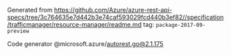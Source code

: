 Generated from https://github.com/Azure/azure-rest-api-specs/tree/3c764635e7d442b3e74caf593029fcd440b3ef82//specification/trafficmanager/resource-manager/readme.md tag: `package-2017-09-preview`

Code generator @microsoft.azure/autorest.go@2.1.175


